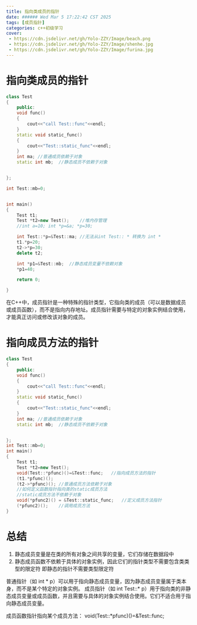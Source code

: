 ```yaml
---
title: 指向类成员的指针
date: ###### Wed Mar 5 17:22:42 CST 2025
tags: [成员指针]
categories: c++初级学习
cover:
 - https://cdn.jsdelivr.net/gh/Yolo-ZZY/Image/beach.png
 - https://cdn.jsdelivr.net/gh/Yolo-ZZY/Image/shenhe.jpg
 - https://cdn.jsdelivr.net/gh/Yolo-ZZY/Image/furina.jpg
---
```


# 指向类成员的指针
``` C++
class Test
{
    public:
    void func()
    {
        cout<<"call Test::func"<<endl;
    }
    static void static_func()
    {
        cout<<"Test::static_func"<<endl;
    }
    int ma; //普通成员依赖于对象
    static int mb;  //静态成员不依赖于对象


};

int Test::mb=0;


int main()
{
    Test t1;
    Test *t2=new Test();    //堆内存管理
    //int a=10; int *p=&a; *p=30;

    int Test::*p=&Test::ma; //无法从int Test:: * 转换为 int *
    t1.*p=20;
    t2->*p=30;
    delete t2;

    int *p1=&Test::mb;  //静态成员变量不依赖对象
    *p1=40;

    return 0;

}

```
在C++中，成员指针是一种特殊的指针类型，它指向类的成员（可以是数据成员或成员函数），而不是指向内存地址。成员指针需要与特定的对象实例结合使用，才能真正访问或修改该对象的成员。

# 指向成员方法的指针
``` c++
class Test
{
    public:
    void func()
    {
        cout<<"call Test::func"<<endl;
    }
    static void static_func()
    {
        cout<<"Test::static_func"<<endl;
    }
    int ma; //普通成员依赖于对象
    static int mb;  //静态成员不依赖于对象


};
int Test::mb=0;
int main()
{
    Test t1;
    Test *t2=new Test();
    void(Test::*pfunc)()=&Test::func;   //指向成员方法的指针
    (t1.*pfunc)();
    (t2->*pfunc)(); //普通成员方法依赖于对象
    //如何定义函数指针指向类的static成员方法
    //static成员方法不依赖于对象
    void(*pfunc2)() = &Test::static_func;   //定义成员方法指针
    (*pfunc2)();    //调用成员方法
}
```

# 总结
1. 静态成员变量是在类的所有对象之间共享的变量，它们存储在数据段中
2. 静态成员函数不依赖于具体的对象实例，因此它们的指针类型不需要包含类类型的限定符
即静态的指针不需要类型限定符

普通指针（如 int * p）可以用于指向静态成员变量，因为静态成员变量属于类本身，而不是某个特定的对象实例。
成员指针（如 int Test::* p）用于指向类的非静态成员变量或成员函数，并且需要与具体的对象实例结合使用。它们不适合用于指向静态成员变量。

成员函数指针指向某个成员方法：
void(Test::*pfunc)()=&Test::func;